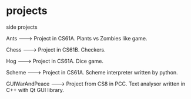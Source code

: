 # projects
side projects

Ants  ---> Project in CS61A. Plants vs Zombies like game.

Chess ---> Project in CS61B. Checkers.

Hog   ---> Project in CS61A. Dice game.

Scheme ---> Project in CS61A. Scheme interpreter written by python.

GUIWarAndPeace ---> Project from CS8 in PCC. Text analysor written in C++ with Qt GUI library. 
